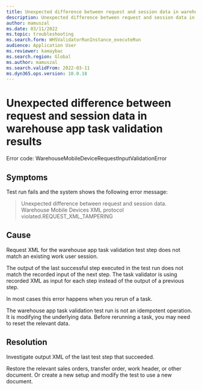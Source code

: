 ```yaml
---
title: Unexpected difference between request and session data in warehouse app task validation results
description: Unexpected difference between request and session data in warehouse app task validation results
author: mamuszal
ms.date: 03/11/2022
ms.topic: troubleshooting
ms.search.form: WHSValidatorRunInstance_executeRun
audience: Application User
ms.reviewer: kamaybac
ms.search.region: Global
ms.author: mamuszal
ms.search.validFrom: 2022-03-11
ms.dyn365.ops.version: 10.0.18
---
```


# Unexpected difference between request and session data in warehouse app task validation results

Error code: WarehouseMobileDeviceRequestInputValidationError

## Symptoms

Test run fails and the system shows the following error message:

> Unexpected difference between request and session data. Warehouse Mobile Devices XML protocol violated.REQUEST_XML_TAMPERING

## Cause

Request XML for the warehouse app task validation test step does not match an existing work user session.

The output of the last successful step executed in the test run does not match the recorded input of the next step. The task validator is using recorded XML as input for each step instead of the output of a previous step.

In most cases this error happens when you rerun of a task.

The warehouse app task validation test run is not an idempotent operation. It is modifying the underlying data. Before rerunning a task, you may need to reset the relevant data.
 
## Resolution

Investigate output XML of the last test step that succeeded.

Restore the relevant sales orders, transfer order, work header, or other document. Or create a new setup and modify the test to use a new document.



